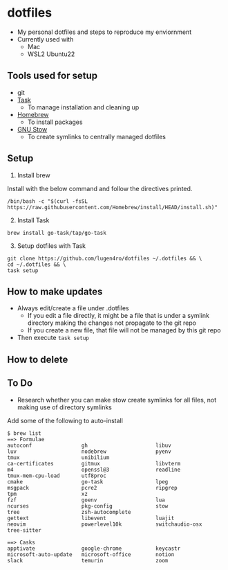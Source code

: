 # dotfiles

- My personal dotfiles and steps to reproduce my enviornment
- Currently used with
  - Mac
  - WSL2 Ubuntu22

## Tools used for setup

- git
- [Task](https://taskfile.dev/)
  - To manage installation and cleaning up
- [Homebrew](https://brew.sh/)
  - To install packages
- [GNU Stow](https://www.gnu.org/software/stow/)
  - To create symlinks to centrally managed dotfiles

## Setup

1. Install brew

Install with the below command and follow the directives printed.

```
/bin/bash -c "$(curl -fsSL https://raw.githubusercontent.com/Homebrew/install/HEAD/install.sh)"
```

2. Install Task

```
brew install go-task/tap/go-task
```

3. Setup dotfiles with Task

```
git clone https://github.com/lugen4ro/dotfiles ~/.dotfiles && \
cd ~/.dotfiles && \
task setup
```

## How to make updates

- Always edit/create a file under .dotfiles
  - If you edit a file directly, it might be a file that is under a symlink directory making the changes not propagate to the git repo
  - If you create a new file, that file will not be managed by this git repo
- Then execute `task setup`

## How to delete

## To Do

- Research whether you can make stow create symlinks for all files, not making use of directory symlinks

Add some of the following to auto-install

```
$ brew list
==> Formulae
autoconf                gh                      libuv                   luv                     nodebrew                pyenv                   tmux                    unibilium
ca-certificates         gitmux                  libvterm                m4                      openssl@3               readline                tmux-mem-cpu-load       utf8proc
cmake                   go-task                 lpeg                    msgpack                 pcre2                   ripgrep                 tpm                     xz
fzf                     goenv                   lua                     ncurses                 pkg-config              stow                    tree                    zsh-autocomplete
gettext                 libevent                luajit                  neovim                  powerlevel10k           switchaudio-osx         tree-sitter

==> Casks
apptivate               google-chrome           keycastr                microsoft-auto-update   microsoft-office        notion                  slack                   temurin                 zoom
```
